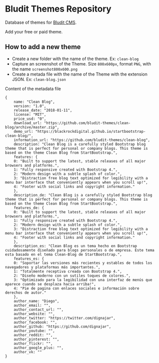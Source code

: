 # Bludit Themes Repository
Database of themes for [Bludit CMS](https://www.bludit.com).

Add your free or paid theme.

## How to add a new theme
- Create a new folder with the name of the theme. Ex: `clean-blog`
- Capture an screenshot of the Theme. Size `800x600px`, format `PNG`, with the name `screenshot800x600.png`
- Create a metada file with the name of the Theme with the extension JSON. Ex: `clean-blog.json`

Content of the metadata file

```
{
    name: "Clean Blog",
    version: "1.0",
    release_date: "2018-01-11",
    license: "MIT",
    price_usd: "0",
    download_url: "https://github.com/bludit-themes/clean-blog/archive/master.zip",
    demo_url: "https://blackrockdigital.github.io/startbootstrap-clean-blog/",
    information_url: "https://github.com/bludit-themes/clean-blog",
    description: "Clean Blog is a carefully styled Bootstrap blog theme that is perfect for personal or company blogs. This theme is based on the theme Clean Blog from StartBootstrap.",
    features: {
    0: "Built to support the latest, stable releases of all major browsers and platforms.",
    1: "Fully responsive created with Bootstrap 4.",
    2: "Modern design with a subtle splash of color.",
    3: "Distraction free blog text optimized for legibility with a menu bar interface that conveniently appears when you scroll up!",
    4: "Footer with social links and copyright information."
    },
    description_de: "Clean Blog is a carefully styled Bootstrap blog theme that is perfect for personal or company blogs. This theme is based on the theme Clean Blog from StartBootstrap.",
    features_de: {
    0: "Built to support the latest, stable releases of all major browsers and platforms.",
    1: "Fully responsive created with Bootstrap 4.",
    2: "Modern design with a subtle splash of color.",
    3: "Distraction free blog text optimized for legibility with a menu bar interface that conveniently appears when you scroll up!",
    4: "Footer with social links and copyright information."
    },
    description_es: "Clean Blog es un tema hecho en Bootstrap cuidadosamente diseñado para blogs personales o de empresa. Este tema esta basado en el tema Clean-Blog de StartBootstrap.",
    features_es: {
    0: "Soportar las versiones más recientes y estables de todos los navegadores y plataformas más importantes.",
    1: "Totalmente receptiva creada con Bootstrap 4.",
    2: "Diseño moderno con un sutiles toques de colores.",
    3: "Optimizado para la legibilidad con una interfaz de menús que aparece cuando se desplaza hacia arriba!",
    4: "Pie de pagina con enlaces sociales e información sobre derechos de autor."
    },
    author_name: "Diego",
    author_email: "",
    author_contact_url: "",
    author_website: "",
    author_twitter: "https://twitter.com/dignajar",
    author_facebook: "",
    author_github: "https://github.com/dignajar",
    author_youtube: "",
    author_reddit: "",
    author_pinterest: "",
    author_flickr: "",
    author_google_plus: "",
    author_vk: ""
}
```
